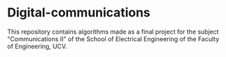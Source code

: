 # Digital-communications
This repository contains algorithms made as a final project for the subject "Communications II" of the School of Electrical Engineering of the Faculty of Engineering, UCV.
